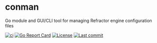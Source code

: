 # conman
Go module and GUI/CLI tool for managing Refractor engine configuration files

[![ci](https://img.shields.io/github/workflow/status/cetteup/conman/ci?label=ci)](https://github.com/cetteup/conman/actions?query=workflow%3Aci)
[![Go Report Card](https://goreportcard.com/badge/github.com/cetteup/conman)](https://goreportcard.com/report/github.com/cetteup/conman)
[![License](https://img.shields.io/github/license/cetteup/conman)](/LICENSE)
[![Last commit](https://img.shields.io/github/last-commit/cetteup/conman)](https://github.com/cetteup/conman/commits/main)
